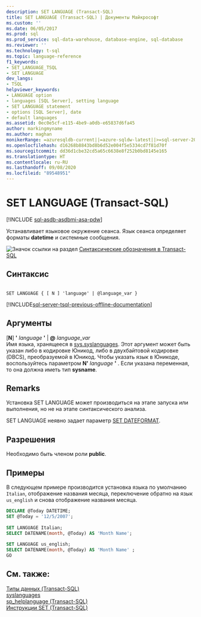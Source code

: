 ```yaml
---
description: SET LANGUAGE (Transact-SQL)
title: SET LANGUAGE (Transact-SQL) | Документы Майкрософт
ms.custom: ''
ms.date: 06/05/2017
ms.prod: sql
ms.prod_service: sql-data-warehouse, database-engine, sql-database
ms.reviewer: ''
ms.technology: t-sql
ms.topic: language-reference
f1_keywords:
- SET_LANGUAGE_TSQL
- SET LANGUAGE
dev_langs:
- TSQL
helpviewer_keywords:
- LANGUAGE option
- languages [SQL Server], setting language
- SET LANGUAGE statement
- options [SQL Server], date
- default languages
ms.assetid: 0ec0e5cf-e115-4be9-a0db-e65837d6fa45
author: markingmyname
ms.author: maghan
monikerRange: =azuresqldb-current||=azure-sqldw-latest||>=sql-server-2016||=sqlallproducts-allversions||>=sql-server-linux-2017||=azuresqldb-mi-current
ms.openlocfilehash: d16268b8843bd8b6d52e004f5e5334cd7f81d70f
ms.sourcegitcommit: dd36d1cbe32cd5a65c6638e8f252b0bd8145e165
ms.translationtype: HT
ms.contentlocale: ru-RU
ms.lasthandoff: 09/08/2020
ms.locfileid: "89548951"
---
```

# <a name="set-language-transact-sql"></a>SET LANGUAGE (Transact-SQL)
[!INCLUDE [sql-asdb-asdbmi-asa-pdw](../../includes/applies-to-version/sql-asdb-asdbmi-asa.md)]

  Устанавливает языковое окружение сеанса. Язык сеанса определяет форматы **datetime** и системные сообщения.  
  
  
 ![Значок ссылки на раздел](../../database-engine/configure-windows/media/topic-link.gif "Значок ссылки на раздел") [Синтаксические обозначения в Transact-SQL](../../t-sql/language-elements/transact-sql-syntax-conventions-transact-sql.md)  
  
## <a name="syntax"></a>Синтаксис  
  
```syntaxsql
  
SET LANGUAGE { [ N ] 'language' | @language_var }   
```  
  
[!INCLUDE[sql-server-tsql-previous-offline-documentation](../../includes/sql-server-tsql-previous-offline-documentation.md)]

## <a name="arguments"></a>Аргументы
 [**N**] **'** _language_ **'**  |  **@** _language\_var_  
 Имя языка, хранящееся в [sys.syslanguages](../../relational-databases/system-compatibility-views/sys-syslanguages-transact-sql.md). Этот аргумент может быть указан либо в кодировке Юникод, либо в двухбайтовой кодировке (DBCS), преобразуемой в Юникод. Чтобы указать язык в Юникоде, воспользуйтесь параметром **N'** _language_ **'** . Если указана переменная, то она должна иметь тип **sysname**.  
  
## <a name="remarks"></a>Remarks  
 Установка SET LANGUAGE может производиться на этапе запуска или выполнения, но не на этапе синтаксического анализа.  
  
 SET LANGUAGE неявно задает параметр [SET DATEFORMAT](../../t-sql/statements/set-dateformat-transact-sql.md).  
  
## <a name="permissions"></a>Разрешения  
 Необходимо быть членом роли **public**.  
  
## <a name="examples"></a>Примеры  
 В следующем примере производится установка языка по умолчанию `Italian`, отображение названия месяца, переключение обратно на язык `us_english` и снова отображение названия месяца.  
  
```sql
DECLARE @Today DATETIME;  
SET @Today = '12/5/2007';  
  
SET LANGUAGE Italian;  
SELECT DATENAME(month, @Today) AS 'Month Name';  
  
SET LANGUAGE us_english;  
SELECT DATENAME(month, @Today) AS 'Month Name' ;  
GO  
```  
  
## <a name="see-also"></a>См. также:  
 [Типы данных (Transact-SQL)](../../t-sql/data-types/data-types-transact-sql.md)   
 [syslanguages](../../relational-databases/system-compatibility-views/sys-syslanguages-transact-sql.md)   
 [sp_helplanguage (Transact-SQL)](../../relational-databases/system-stored-procedures/sp-helplanguage-transact-sql.md)   
 [Инструкции SET (Transact-SQL)](../../t-sql/statements/set-statements-transact-sql.md)  
  
  

